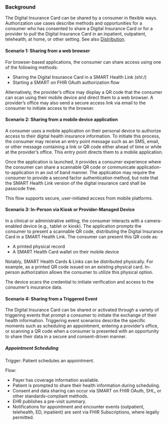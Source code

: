 ### Background

The Digital Insurance Card can be shared by a consumer in flexible ways. Authorization use cases describe methods and opportunities for a consumer who has consented to share a Digital Insurance Card or for a provider to pull the Digital Insurance Card in an inpatient, outpatient, telehealth, at home, or other setting. See also [Distribution](Use_Case_Distribution.html).
#### Scenario 1: Sharing from a web browser

For browser-based applications, the consumer can share access using one of the following methods:

- Sharing the Digital Insurance Card in a SMART Health Link (shl:/)
- Starting a SMART on FHIR OAuth authorization flow

Alternatively, the provider’s office may display a QR code that the consumer can scan using their mobile device and direct them to a web browser. A provider’s office may also send a secure access link via email to the consumer to initiate access to the browser.

#### Scenario 2: Sharing from a mobile device application

A consumer uses a mobile application on their personal device to authorize access to their digital health insurance information. To initiate this process, the consumer may receive an entry point message such as an SMS, email, or other message containing a link or QR code either ahead of time or while at the provider’s office. This entry point directs them to a mobile application.

Once the application is launched, it provides a consumer experience where the consumer can share a scannable QR code or communicate application-to-application in an out of band manner. The application may require the consumer to provide a second factor authentication method, but note that the SMART Health Link version of the digital insurance card shall be passcode free.

This flow supports secure, user-initiated access from mobile platforms.


#### Scenario 3: In-Person via Kiosk or Provider-Managed Device

In a clinical or administrative setting, the consumer interacts with a camera-enabled device (e.g., tablet or kiosk). The application prompts the consumer to present a scannable QR code, distributing the Digital Insurance Card in a SMART Health Link. The consumer can present this QR code as:

- A printed physical record
- A SMART Health Card wallet on their mobile device

Notably, SMART Health Cards & Links can be distributed physically. For example, as a printed QR code issued on an existing physical card. In-person authorization allows the consumer to utilize this physical option.

The device scans the credential to initiate verification and access to the consumer’s insurance data.

#### Scenario 4: Sharing from a Triggered Event

The Digital Insurance Card can be shared or activated through a variety of triggering events that prompt a consumer to initiate the exchange of their health information. Triggering event scenarios describe the specific moments such as scheduling an appointment, entering a provider’s office, or scanning a QR code when a consumer is presented with an opportunity to share their data in a secure and consent-driven manner.

##### Appointment Scheduling

Trigger: Patient schedules an appointment.

Flow:
- Payer has coverage information available.
- Patient is prompted to share their health information during scheduling.
- Consent and data sharing can occur via SMART on FHIR OAuth, SHL, or other standards-compliant methods.
- EHR publishes a pre-visit summary.
- Notifications for appointment and encounter events (outpatient, telehealth, ED, inpatient) are sent via FHIR Subscriptions, where legally permitted.

